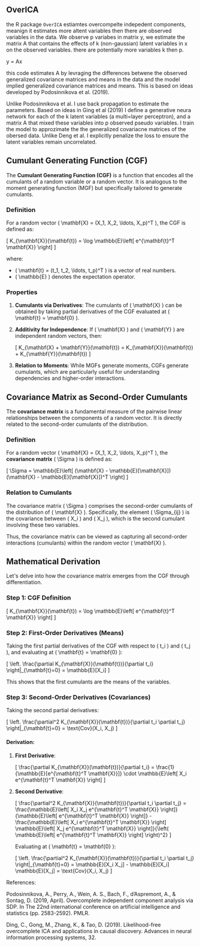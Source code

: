 ## OverICA

the R package `OverICA` estiamtes overcompelte indepedent components, meanign it estimates more altent variables then there are observed variables in the data. We observe p variabes in matrix y, we estimate the matrix A that contains the effects of k (non-gaussian) latent variables in x on the observed variables. there are potentially more variables k then p. 

y = Ax

this code estimates A by levraging the differences betwene the observed generalized covariance matrices and means in the data and the model implied generalized covariance matrices and means. This is based on ideas developed by Podosinnikova et al. (2019). 


Unlike Podosinnikova et al. I use back propagation to estimate the parameters. Based on ideas in Ging et al (2019) I define a generative neura network for each of the k latent variables (a multi=layer perceptron), and a matrix A that mixed these variables into p observed pseudo variables. I train the model to approzimate the the generalized covariacne matrices of the obersed data. Unlike Deng et al. I explicitly penalize the loss to ensure the latent variables remain uncorrelated.

## Cumulant Generating Function (CGF)

The **Cumulant Generating Function (CGF)** is a function that encodes all the cumulants of a random variable or a random vector. It is analogous to the moment generating function (MGF) but specifically tailored to generate cumulants.

### Definition

For a random vector \( \mathbf{X} = (X_1, X_2, \ldots, X_p)^T \), the CGF is defined as:

\[
K_{\mathbf{X}}(\mathbf{t}) = \log \mathbb{E}\left[ e^{\mathbf{t}^T \mathbf{X}} \right]
\]

where:
- \( \mathbf{t} = (t_1, t_2, \ldots, t_p)^T \) is a vector of real numbers.
- \( \mathbb{E} \) denotes the expectation operator.

### Properties

1. **Cumulants via Derivatives**: The cumulants of \( \mathbf{X} \) can be obtained by taking partial derivatives of the CGF evaluated at \( \mathbf{t} = \mathbf{0} \).

2. **Additivity for Independence**: If \( \mathbf{X} \) and \( \mathbf{Y} \) are independent random vectors, then:
   
   \[
   K_{\mathbf{X} + \mathbf{Y}}(\mathbf{t}) = K_{\mathbf{X}}(\mathbf{t}) + K_{\mathbf{Y}}(\mathbf{t})
   \]

3. **Relation to Moments**: While MGFs generate moments, CGFs generate cumulants, which are particularly useful for understanding dependencies and higher-order interactions.

## Covariance Matrix as Second-Order Cumulants

The **covariance matrix** is a fundamental measure of the pairwise linear relationships between the components of a random vector. It is directly related to the second-order cumulants of the distribution.

### Definition

For a random vector \( \mathbf{X} = (X_1, X_2, \ldots, X_p)^T \), the **covariance matrix** \( \Sigma \) is defined as:

\[
\Sigma = \mathbb{E}\left[ (\mathbf{X} - \mathbb{E}[\mathbf{X}]) (\mathbf{X} - \mathbb{E}[\mathbf{X}])^T \right]
\]

### Relation to Cumulants

The covariance matrix \( \Sigma \) comprises the second-order cumulants of the distribution of \( \mathbf{X} \). Specifically, the element \( \Sigma_{ij} \) is the covariance between \( X_i \) and \( X_j \), which is the second cumulant involving these two variables.

Thus, the covariance matrix can be viewed as capturing all second-order interactions (cumulants) within the random vector \( \mathbf{X} \).

## Mathematical Derivation

Let's delve into how the covariance matrix emerges from the CGF through differentiation.

### Step 1: CGF Definition

\[
K_{\mathbf{X}}(\mathbf{t}) = \log \mathbb{E}\left[ e^{\mathbf{t}^T \mathbf{X}} \right]
\]

### Step 2: First-Order Derivatives (Means)

Taking the first partial derivatives of the CGF with respect to \( t_i \) and \( t_j \), and evaluating at \( \mathbf{t} = \mathbf{0} \):

\[
\left. \frac{\partial K_{\mathbf{X}}(\mathbf{t})}{\partial t_i} \right|_{\mathbf{t}=0} = \mathbb{E}[X_i]
\]

This shows that the first cumulants are the means of the variables.

### Step 3: Second-Order Derivatives (Covariances)

Taking the second partial derivatives:

\[
\left. \frac{\partial^2 K_{\mathbf{X}}(\mathbf{t})}{\partial t_i \partial t_j} \right|_{\mathbf{t}=0} = \text{Cov}(X_i, X_j)
\]

#### Derivation:

1. **First Derivative**:

   \[
   \frac{\partial K_{\mathbf{X}}(\mathbf{t})}{\partial t_i} = \frac{1}{\mathbb{E}[e^{\mathbf{t}^T \mathbf{X}}]} \cdot \mathbb{E}\left[ X_i e^{\mathbf{t}^T \mathbf{X}} \right]
   \]

2. **Second Derivative**:

   \[
   \frac{\partial^2 K_{\mathbf{X}}(\mathbf{t})}{\partial t_i \partial t_j} = \frac{\mathbb{E}\left[ X_i X_j e^{\mathbf{t}^T \mathbf{X}} \right]}{\mathbb{E}\left[ e^{\mathbf{t}^T \mathbf{X}} \right]} - \frac{\mathbb{E}\left[ X_i e^{\mathbf{t}^T \mathbf{X}} \right] \mathbb{E}\left[ X_j e^{\mathbf{t}^T \mathbf{X}} \right]}{\left( \mathbb{E}\left[ e^{\mathbf{t}^T \mathbf{X}} \right] \right)^2}
   \]

   Evaluating at \( \mathbf{t} = \mathbf{0} \):

   \[
   \left. \frac{\partial^2 K_{\mathbf{X}}(\mathbf{t})}{\partial t_i \partial t_j} \right|_{\mathbf{t}=0} = \mathbb{E}[X_i X_j] - \mathbb{E}[X_i] \mathbb{E}[X_j] = \text{Cov}(X_i, X_j)
   \]




References:

Podosinnikova, A., Perry, A., Wein, A. S., Bach, F., d’Aspremont, A., & Sontag, D. (2019, April). Overcomplete independent component analysis via SDP. In The 22nd international conference on artificial intelligence and statistics (pp. 2583-2592). PMLR.

Ding, C., Gong, M., Zhang, K., & Tao, D. (2019). Likelihood-free overcomplete ICA and applications in causal discovery. Advances in neural information processing systems, 32.
